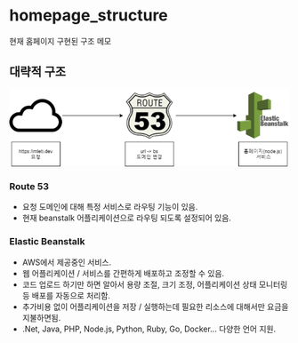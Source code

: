 # homepage_structure
현재 홈페이지 구현된 구조 메모



## 대략적 구조

![drawio](./img/drawio.png)



### Route 53

- 요청 도메인에 대해 특정 서비스로 라우팅 기능이 있음.
- 현재 beanstalk 어플리케이션으로 라우팅 되도록 설정되어 있음.

### Elastic Beanstalk

- AWS에서 제공중인 서비스.
- 웹 어플리케이션 / 서비스를 간편하게 배포하고 조정할 수 있음.
- 코드 업로드 하기만 하면 알아서 용량 조절, 크기 조정, 어플리케이션 상태 모니터링 등 배포를 자동으로 처리함.
- 추가비용 없이 어플리케이션을 저장 / 실행하는데 필요한 리소스에 대해서만 요금을 지불하면됨.
- .Net, Java, PHP, Node.js, Python, Ruby, Go, Docker... 다양한 언어 지원.

